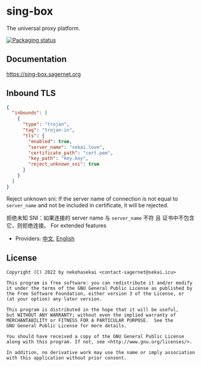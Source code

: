 # sing-box

The universal proxy platform.

[![Packaging status](https://repology.org/badge/vertical-allrepos/sing-box.svg)](https://repology.org/project/sing-box/versions)

## Documentation

https://sing-box.sagernet.org

## Inbound TLS

```json
{
  "inbounds": [
    {
      "type": "trojan",
      "tag": "trojan-in",
      "tls": {
        "enabled": true,
        "server_name": "sekai.love",
        "certificate_path": "cert.pem",
        "key_path": "key.key",
        "reject_unknown_sni": true
      }
    }
  ]
}
```

Reject unknown sni: If the server name of connection is not equal to `server_name` and not be included in certificate,
it will be rejected.

拒绝未知 SNI：如果连接的 server name 与 `server_name` 不符 且 证书中不包含它，则拒绝连接。
For extended features

- Providers: [中文](./docs/configuration/provider/index.zh.md), [English](./docs/configuration/provider/index.md)

## License

```
Copyright (C) 2022 by nekohasekai <contact-sagernet@sekai.icu>

This program is free software: you can redistribute it and/or modify
it under the terms of the GNU General Public License as published by
the Free Software Foundation, either version 3 of the License, or
(at your option) any later version.

This program is distributed in the hope that it will be useful,
but WITHOUT ANY WARRANTY; without even the implied warranty of
MERCHANTABILITY or FITNESS FOR A PARTICULAR PURPOSE.  See the
GNU General Public License for more details.

You should have received a copy of the GNU General Public License
along with this program. If not, see <http://www.gnu.org/licenses/>.

In addition, no derivative work may use the name or imply association
with this application without prior consent.
```